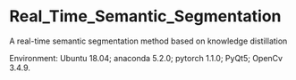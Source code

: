 # Real_Time_Semantic_Segmentation
A real-time semantic segmentation method based on knowledge distillation

Environment: Ubuntu 18.04; anaconda 5.2.0; pytorch 1.1.0; PyQt5; OpenCv 3.4.9.
